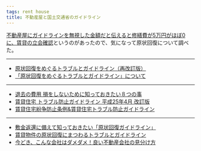 ```yaml
---
tags: rent house
title: 不動産屋と国土交通省のガイドライン
---
```

<!-- textlint-disable -->
[不動産屋にガイドラインを無視した金額だと伝えると修繕費が5万円がほぼ0に、賃貸の立会確認](http://togetter.com/li/1006650)というのがあったので、気になって原状回復について調べた。
<!-- textlint-enable -->

---

- [原状回復をめぐるトラブルとガイドライン（再改訂版）](http://www.mlit.go.jp/jutakukentiku/house/torikumi/honbun2.pdf)
- [「原状回復をめぐるトラブルとガイドライン」について](http://www.mlit.go.jp/jutakukentiku/house/jutakukentiku_house_tk3_000020.html)

---

- [退去の費用 損をしないために知っておきたい８つの事](https://www.kurachic.jp/column/chintai/cat952/20141018112407.html)
- [賃貸住宅 トラブル防止ガイドライン 平成25年4月 改訂版](http://www.toshiseibi.metro.tokyo.jp/juutaku_seisaku/tintai/310-6-jyuutaku.pdf)
- [賃貸住宅紛争防止条例&賃貸住宅トラブル防止ガイドライン](http://www.toshiseibi.metro.tokyo.jp/juutaku_seisaku/tintai/310-23-00-jyuutaku.pdf)

---

- [敷金返還に備えて知っておきたい「原状回復ガイドライン」](http://suumo.jp/kasu/knowhow/loan/03.html)
- [賃貸物件の原状回復にまつわるトラブルとガイドライン](http://www.homes.co.jp/cont/press/rent/rent_00256/)
- [今どき、こんな会社はダメダメ！良い不動産会社の見分け方](http://www.homes.co.jp/cont/press/rent/rent_00016/)
